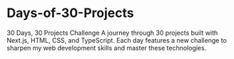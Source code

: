 # Days-of-30-Projects
30 Days, 30 Projects Challenge A journey through 30 projects built with Next.js, HTML, CSS, and TypeScript. Each day features a new challenge to sharpen my web development skills and master these technologies.
